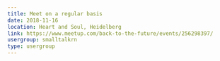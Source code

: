 ```yaml
---
title: Meet on a regular basis
date: 2018-11-16
location: Heart and Soul, Heidelberg
link: https://www.meetup.com/back-to-the-future/events/256298397/
usergroup: smalltalkrn
type: usergroup
---
```

